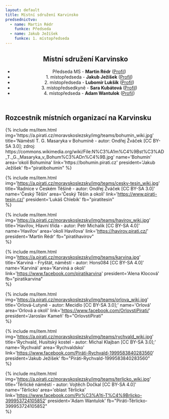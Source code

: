 ```yaml
---
layout: default
title: Místní sdružení Karvinsko
predsednictvo: 
  - name: Martin Rédr
    funkce: Předseda
  - name: Jakub Ježíšek
    funkce: 1. místopředseda
---
```


<div class="container container--default pt-0 lg:py-24">
 <section><header>
<h1 class="head-alt-md md:head-alt-lg max-w-5xl mb-8">Místní sdružení Karvinsko</h1>
	<ul>
	<li>Předseda MS - <b>Martin Rédr</b> (<a href="https://lide.pirati.cz/profil/1556/" target="_blank">Profil</a>)</li>
	<li class="pt-5">1. místopředseda - <b>Jakub Ježíšek</b> (<a href="https://lide.pirati.cz/profil/2649/" target="_blank">Profil</a>)</li>
	<li class="pt-5">2. místopředseda - <b>Lubomír Lukšík</b> (<a href="https://lide.pirati.cz/profil/1561//" target="_blank">Profil</a>)</li>
	<li class="pt-5">3. místopředsedkyně - <b>Sara Kubátová</b> (<a href="https://lide.pirati.cz/profil/3407/" target="_blank">Profil</a>)</li>
	<li class="pt-5">4. místopředseda - <b>Adam Wantulok</b> (<a href="https://lide.pirati.cz/profil/1980/" target="_blank">Profil</a>)</li>
	 </ul></header>
 </section>
</div>
<div class="container container--default pt-0  ">
 <section>
<h1 class="head-alt-md md:head-alt-lg max-w-5xl mb-8">Rozcestník místních organizací na Karvinsku</h1>
  <main>
   <div class="grid grid-cols-1 md:grid-cols-2 lg:grid-cols-3 gap-8 mb-16 pb-8">
{% include ms/item.html 
    img='https://a.pirati.cz/moravskoslezsky/img/teams/bohumin_wiki.jpg'
    title='Náměstí T. G. Masaryka v Bohumíně - autor: Ondřej Žváček [CC BY-SA 3.0]; zdroj: https://commons.wikimedia.org/wiki/File:N%C3%A1m%C4%9Bst%C3%AD_T._G._Masaryka_v_Bohum%C3%ADn%C4%9B.jpg'
    name='Bohumín'
    area='okolí Bohumína'
    link='https://bohumin.pirati.cz'
    president='Jakub Ježíšek'
    fb="piratibohumin"    
    %}

{% include ms/item.html 
    img='https://a.pirati.cz/moravskoslezsky/img/teams/cesky-tesin_wiki.jpg'
    title='Radnice v Českém Těšíně - autor: Ondřej Žváček [CC BY-SA 3.0]'
    name='Český Těšín'
    area='Český Těšín a okolí'
    link='https://www.pirati-tesin.cz/'
    president='Lukáš Chlebik'
    fb="piratitesin"  
    %}

{% include ms/item.html 
    img='https://a.pirati.cz/moravskoslezsky/img/teams/havirov_wiki.jpg'
    title='Havířov, Hlavní třída - autor: Petr Michalik [CC BY-SA 4.0]'
    name='Havířov'
    area='okolí Haviřova'
    link='https://havirov.pirati.cz/'
    president='Martin Rédr'
    fb="piratihavirov"  
    %}

    
{% include ms/item.html 
    img='https://a.pirati.cz/moravskoslezsky/img/teams/karvina.jpg'
    title='Karviná - Fryštát, náměstí - autor: Hons084 [CC BY-SA 4.0]'
    name='Karviná'
    area='Karviná a okolí'
    link='https://www.facebook.com/piratikarvina'
    president='Alena Klocová'
    fb="piratikarvina"  
    %}

{% include ms/item.html 
    img='https://a.pirati.cz/moravskoslezsky/img/teams/orlova_wiki.jpg'
    title='Orlová-Lutyně - autor: Mecidlo [CC BY-SA 3.0];'
    name='Orlová'
    area='Orlová a okolí'
    link='https://www.facebook.com/OrlovstiPirati/'
    president='Jaroslav Kameň'
    fb="OrlovstiPirati"  
    %}

{% include ms/item.html 
    img='https://a.pirati.cz/moravskoslezsky/img/teams/rychvald_wiki.jpg'
    title='Rychvald, Husitský kostel - autor: Michal Klajban [CC BY-SA 3.0];'
    name='Rychvald'
    area='Rychvaldsko'
    link='https://www.facebook.com/Piráti-Rychvald-1999583840283560'
    president='Jakub Ježíšek'
    fb="Piráti-Rychvald-1999583840283560"  
    %}

{% include ms/item.html 
    img='https://a.pirati.cz/moravskoslezsky/img/teams/terlicko_wiki.jpg'
    title='Těrlické náměstí - autor: Vojtěch Dočkal [CC BY-SA 4.0]'
    name='Těrlicko'
    area='oblast Těrlicka'
    link='https://www.facebook.com/Pir%C3%A1ti-T%C4%9Brlicko-399953724105852'
    president='Adam Wantulok'
    fb="Piráti-Těrlicko-399953724105852"  
    %}
   </div>
  </main>
 </section>
</div>
 
